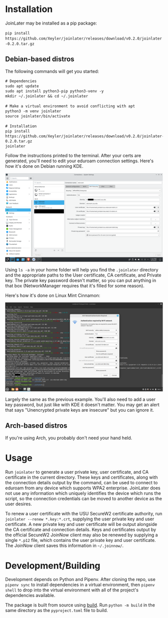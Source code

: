 # Installation

JoinLater may be installed as a pip package:

`pip install https://github.com/Xeyler/joinlater/releases/download/v0.2.0/joinlater-0.2.0.tar.gz`

## Debian-based distros

The following commands will get you started:

```
# Dependencies
sudo apt update
sudo apt install python3-pip python3-venv -y
mkdir ~/.joinlater && cd ~/.joinlater

# Make a virtual environment to avoid conflicting with apt
python3 -m venv joinlater
source joinlater/bin/activate

# Installation
pip install https://github.com/Xeyler/joinlater/releases/download/v0.2.0/joinlater-0.2.0.tar.gz
joinlater
```

Follow the instructions printed to the terminal. After your certs are generated, you'll need to edit your eduroam connection settings. Here's how it's done on Debian running KDE.

![KDE Debian](/img/KDE.png)

Using `ls -a` in your home folder will help you find the `.joinlater` directory and the appropriate paths to the User certificate, CA certificate, and Private key. The private key password doesn't matter, so you can put anything in that box (NetworkManager requires that it's filled for some reason).

Here's how it's done on Linux Mint Cinnamon:

![Cinnamon](/img/Cinnamon.png)

Largely the same as the previous example. You'll also need to add a user key password, but just like with KDE it doesn't matter. You may get an alert that says "Unencrypted private keys are insecure" but you can ignore it.

## Arch-based distros

If you're using Arch, you probably don't need your hand held.

# Usage

Run `joinlater` to generate a user private key, user certificate, and CA certificate in the current directory. These keys and certificates, along with the connection details output by the command, can be used to connect to eduroam from any device which supports WPA2 enterprise. JoinLater does not use any information which uniquely identifies the device which runs the script, so the connection credentials can be moved to another device as the user desires.

To renew a user certificate with the USU SecureW2 certificate authority, run `joinlater --renew *.key:*.crt`, supplying the user private key and user certificate. A new private key and user certificate will be output alongside the CA certificate and connection details. Keys and certificates output by the official SecureW2 JoinNow client may also be renewed by supplying a single `*.p12` file, which contains the user private key and user certificate. The JoinNow client saves this information in `~/.joinnow/`.

# Development/Building

Development depends on Python and Pipenv. After cloning the repo, use `pipenv sync` to install dependencies in a virtual environment, then `pipenv shell` to drop into the virtual environment with all of the project's dependencies available.

The package is built from source using [build](https://pypi.org/project/build/). Run `python -m build` in the same directory as the `pyproject.toml` file to build.
